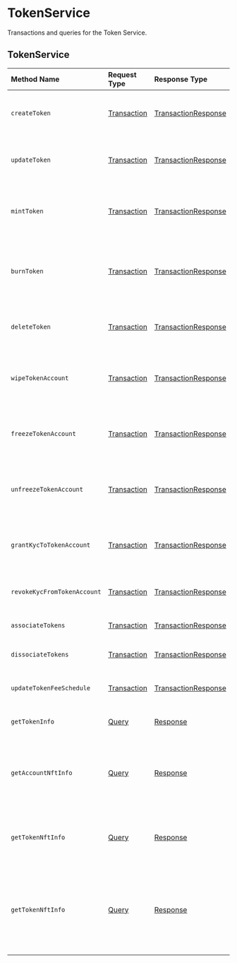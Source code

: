 # TokenService

Transactions and queries for the Token Service.

## TokenService

| Method Name | Request Type | Response Type | Description |
| :--- | :--- | :--- | :--- |
| `createToken` | [Transaction](../miscellaneous/transaction.md) | [TransactionResponse](../miscellaneous/transactionresponse.md) | Creates a new Token by submitting the transaction |
| `updateToken` | [Transaction](../miscellaneous/transaction.md) | [TransactionResponse](../miscellaneous/transactionresponse.md) | Updates the account by submitting the transaction |
| `mintToken` | [Transaction](../miscellaneous/transaction.md) | [TransactionResponse](../miscellaneous/transactionresponse.md) | Mints an amount of the token to the defined treasury account |
| `burnToken` | [Transaction](../miscellaneous/transaction.md) | [TransactionResponse](../miscellaneous/transactionresponse.md) | Burns an amount of the token from the defined treasury account |
| `deleteToken` | [Transaction](../miscellaneous/transaction.md) | [TransactionResponse](../miscellaneous/transactionresponse.md) | \(NOT CURRENTLY SUPPORTED\) Deletes a Token |
| `wipeTokenAccount` | [Transaction](../miscellaneous/transaction.md) | [TransactionResponse](../miscellaneous/transactionresponse.md) | Wipes the provided amount of tokens from the specified Account ID |
| `freezeTokenAccount` | [Transaction](../miscellaneous/transaction.md) | [TransactionResponse](../miscellaneous/transactionresponse.md) | Freezes the transfer of tokens to or from the specified Account ID |
| `unfreezeTokenAccount` | [Transaction](../miscellaneous/transaction.md) | [TransactionResponse](../miscellaneous/transactionresponse.md) | Unfreezes the transfer of tokens to or from the specified Account ID |
| `grantKycToTokenAccount` | [Transaction](../miscellaneous/transaction.md) | [TransactionResponse](../miscellaneous/transactionresponse.md) | Flags the provided Account ID as having gone through KYC |
| `revokeKycFromTokenAccount` | [Transaction](../miscellaneous/transaction.md) | [TransactionResponse](../miscellaneous/transactionresponse.md) | Removes the KYC flag of the provided Account ID |
| `associateTokens` | [Transaction](../miscellaneous/transaction.md) | [TransactionResponse](../miscellaneous/transactionresponse.md) | Associates tokens to an account |
| `dissociateTokens` | [Transaction](../miscellaneous/transaction.md) | [TransactionResponse](../miscellaneous/transactionresponse.md) | Dissociates tokens from an account |
| `updateTokenFeeSchedule` | [Transaction](../miscellaneous/transaction.md) | [TransactionResponse](../miscellaneous/transactionresponse.md) | Updates the custom fee schedule on a token |
| `getTokenInfo` | [Query](../miscellaneous/query.md) | [Response](../miscellaneous/response.md) | Retrieves the metadata of a token |
| `getAccountNftInfo` | [Query](../miscellaneous/query.md) | [Response](../miscellaneous/response.md) | Gets info on NFTs N through M on the list of NFTs associated with a given account |
| `getTokenNftInfo` | [Query](../miscellaneous/query.md) | [Response](../miscellaneous/response.md) | Retrieves the metadata of an NFT by TokenID and serial number |
| `getTokenNftInfo` | [Query](../miscellaneous/query.md) | [Response](../miscellaneous/response.md) | Gets info on NFTs N through M on the list of NFTs associated with a given Token of type `NON_FUNGIBLE` |



